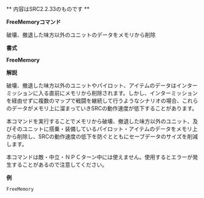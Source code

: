 ** 内容はSRC2.2.33のものです **

**FreeMemoryコマンド**

破壊、撤退した味方以外のユニットのデータをメモリから削除

**書式**

**FreeMemory**

**解説**

破壊、撤退した味方以外のユニットやパイロット、アイテムのデータはインターミッションに入る直前にメモリから削除されます。しかし、インターミッションを経由せずに複数のマップで戦闘を継続して行うようなシナリオの場合、これらのデータがメモリ上に溜まっていきSRCの動作速度が低下することがあります。

本コマンドを実行することでメモリから破壊、撤退した味方以外のユニット、及びそのユニットに搭乗・装備しているパイロット・アイテムのデータをメモリ上から削除し、SRCの動作速度の低下を防ぐとともにセーブデータのサイズを削減します。

本コマンドは敵・中立・ＮＰＣターン中には使えません。使用するとエラーが発生することがあるので注意してください。

**例**
```sh
FreeMemory
```

